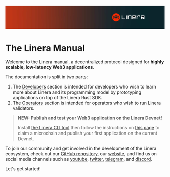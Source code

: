 ![The Linera banner](developers/images/Linera-Header_1920x284px.svg)

# The Linera Manual

Welcome to the Linera manual, a decentralized protocol designed for **highly
scalable, low-latency Web3 applications**.

The documentation is split in two parts:

1. The [Developers](./operators.md) section is intended for developers who wish
   to learn more about Linera and its programming model by prototyping
   applications on top of the Linera Rust SDK.
2. The [Operators](./operators.md) section is intended for operators who wish to
   run Linera validators.

> **NEW: Publish and test your Web3 application on the Linera Devnet!**
>
> Install
> [the Linera CLI tool](developers/getting_started/installation.html#installing-from-cratesio)
> then follow the instructions on
> [this page](developers/getting_started/hello_linera.html#using-the-devnet) to
> claim a microchain and publish your first application on the current Devnet.

To join our community and get involved in the development of the Linera
ecosystem, check out our
[GitHub repository](https://github.com/linera-io/linera-protocol), our
[website](https://linera.io), and find us on social media channels such as
[youtube](https://www.youtube.com/@linera_io),
[twitter](https://twitter.com/linera_io),
[telegram](https://t.me/linera_official), and
[discord](https://discord.gg/linera).

Let's get started!
